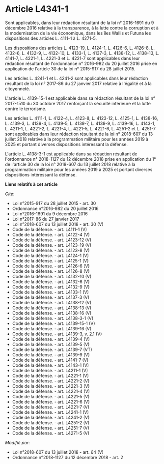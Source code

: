 # Article L4341-1

Sont applicables, dans leur rédaction résultant de la loi n° 2016-1691 du 9 décembre 2016 relative à la transparence, à la
lutte contre la corruption et à la modernisation de la vie économique, dans les îles Wallis et Futuna les dispositions des
articles L. 4111-1 à L. 4271-5. 

Les dispositions des articles L. 4123-19, L. 4124-1, L. 4126-6, L. 4126-8, L. 4132-6, L. 4132-9, L. 4132-10, L. 4133-1, L.
4137-3, L. 4138-12, L. 4138-13, L. 4141-7, L. 4221-1, L. 4221-3 et L. 4221-7 sont applicables dans leur rédaction résultant
de l'ordonnance n° 2016-982 du 20 juillet 2016 prise en application de l'article 30 de la loi n° 2015-917 du 28 juillet
2015. 

Les articles L. 4241-1 et L. 4241-2 sont applicables dans leur rédaction résultant de la loi n° 2017-86 du 27 janvier 2017
relative à l'égalité et à la citoyenneté. 

L'article L. 4139-15-1 est applicable dans sa rédaction résultant de la loi n° 2017-1510 du 30 octobre 2017 renforçant la
sécurité intérieure et la lutte contre le terrorisme. 

Les articles L. 4111-1, L. 4122-4, L. 4123-8, L. 4123-12, L. 4125-1, L. 4138-16, L. 4139-3, L. 4139-4, L. 4139-5, L. 4139-7,
L. 4139-9, L. 4139-16, L. 4143-1, L. 4211-1, L. 4221-2, L. 4221-4, L. 4221-5, L. 4221-6, L. 4251-2 et L. 4251-7 sont
applicables dans leur rédaction résultant de la loi n° 2018-607 du 13 juillet 2018 relative à la programmation militaire pour
les années 2019 à 2025 et portant diverses dispositions intéressant la défense. 

L'article L. 4138-3-1 est applicable dans sa rédaction résultant de l'ordonnance n° 2018-1127 du 12 décembre 2018 prise en
application du 1° de l'article 30 de la loi n° 2018-607 du 13 juillet 2018 relative à la programmation militaire pour les
années 2019 à 2025 et portant diverses dispositions intéressant la défense.

**Liens relatifs à cet article**

_Cite_:

  - Loi n°2015-917 du 28 juillet 2015 - art. 30
  - Ordonnance n°2016-982 du 20 juillet 2016
  - Loi n°2016-1691 du 9 décembre 2016
  - Loi n°2017-86 du 27 janvier 2017
  - Loi n°2018-607 du 13 juillet 2018 - art. 30 (V)
  - Code de la défense. - art. L4111-1 (V)
  - Code de la défense. - art. L4122-4 (V)
  - Code de la défense. - art. L4123-12 (V)
  - Code de la défense. - art. L4123-19 (V)
  - Code de la défense. - art. L4123-8 (V)
  - Code de la défense. - art. L4124-1 (V)
  - Code de la défense. - art. L4125-1 (V)
  - Code de la défense. - art. L4126-6 (V)
  - Code de la défense. - art. L4126-8 (V)
  - Code de la défense. - art. L4132-10 (V)
  - Code de la défense. - art. L4132-6 (V)
  - Code de la défense. - art. L4132-9 (V)
  - Code de la défense. - art. L4133-1 (V)
  - Code de la défense. - art. L4137-3 (V)
  - Code de la défense. - art. L4138-12 (V)
  - Code de la défense. - art. L4138-13 (V)
  - Code de la défense. - art. L4138-16 (V)
  - Code de la défense. - art. L4138-3-1 (V)
  - Code de la défense. - art. L4139-15-1 (V)
  - Code de la défense. - art. L4139-16 (V)
  - Code de la défense. - art. L4139-3, v. 2.1 (V)
  - Code de la défense. - art. L4139-4 (V)
  - Code de la défense. - art. L4139-5 (V)
  - Code de la défense. - art. L4139-7 (VT)
  - Code de la défense. - art. L4139-9 (V)
  - Code de la défense. - art. L4141-7 (V)
  - Code de la défense. - art. L4143-1 (V)
  - Code de la défense. - art. L4211-1 (V)
  - Code de la défense. - art. L4221-1 (V)
  - Code de la défense. - art. L4221-2 (V)
  - Code de la défense. - art. L4221-3 (V)
  - Code de la défense. - art. L4221-4 (V)
  - Code de la défense. - art. L4221-5 (V)
  - Code de la défense. - art. L4221-6 (V)
  - Code de la défense. - art. L4221-7 (V)
  - Code de la défense. - art. L4241-1 (V)
  - Code de la défense. - art. L4241-2 (V)
  - Code de la défense. - art. L4251-2 (V)
  - Code de la défense. - art. L4251-7 (V)
  - Code de la défense. - art. L4271-5 (V)

_Modifié par_:

  - Loi n°2018-607 du 13 juillet 2018 - art. 64 (V)
  - Ordonnance n°2018-1127 du 12 décembre 2018 - art. 2
